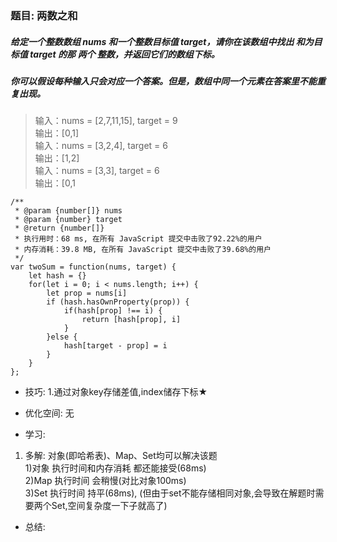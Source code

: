 
### 题目: 两数之和
##### 给定一个整数数组 nums 和一个整数目标值 target，请你在该数组中找出 和为目标值 target  的那 两个 整数，并返回它们的数组下标。
##### 你可以假设每种输入只会对应一个答案。但是，数组中同一个元素在答案里不能重复出现。

> 输入：nums = [2,7,11,15], target = 9  
  输出：[0,1]  
>输入：nums = [3,2,4], target = 6  
 输出：[1,2]  
>输入：nums = [3,3], target = 6  
 输出：[0,1  

```
/**
 * @param {number[]} nums
 * @param {number} target
 * @return {number[]}
 * 执行用时：68 ms, 在所有 JavaScript 提交中击败了92.22%的用户
 * 内存消耗：39.8 MB, 在所有 JavaScript 提交中击败了39.68%的用户
 */
var twoSum = function(nums, target) {
    let hash = {}
    for(let i = 0; i < nums.length; i++) {
        let prop = nums[i]
        if (hash.hasOwnProperty(prop)) {
            if(hash[prop] !== i) {
                return [hash[prop], i]
            }
        }else {
            hash[target - prop] = i
        }
    }
};
```

* 技巧: 
1.通过对象key存储差值,index储存下标★

* 优化空间: 无

* 学习: 
1. 多解: 对象(即哈希表)、Map、Set均可以解决该题  
1)对象 执行时间和内存消耗 都还能接受(68ms)  
2)Map 执行时间 会稍慢(对比对象100ms)  
3)Set 执行时间 持平(68ms),
(但由于set不能存储相同对象,会导致在解题时需要两个Set,空间复杂度一下子就高了)

* 总结: 


